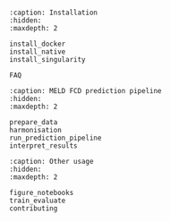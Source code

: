 
```{include} ../README.md
```


```{toctree}
:caption: Installation
:hidden:
:maxdepth: 2

install_docker
install_native
install_singularity

FAQ
```


```{toctree}
:caption: MELD FCD prediction pipeline
:hidden:
:maxdepth: 2

prepare_data
harmonisation
run_prediction_pipeline
interpret_results

```

```{toctree}
:caption: Other usage
:hidden:
:maxdepth: 2

figure_notebooks
train_evaluate
contributing

```

